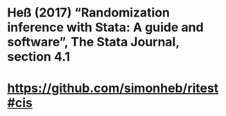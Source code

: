 # Heß (2017) “Randomization inference with Stata: A guide and software”, The Stata Journal, section 4.1 
# https://github.com/simonheb/ritest#cis
